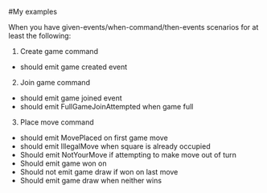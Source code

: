 #My examples

When you have given-events/when-command/then-events scenarios for at least the following:

1. Create game command
 *    should emit game created event

2. Join game command
 *    should emit game joined event
 *    should emit FullGameJoinAttempted when game full

3. Place move command
 *    should emit MovePlaced on first game move
 *    should emit IllegalMove when square is already occupied
 *    Should emit NotYourMove if attempting to make move out of turn
 *    Should emit game won on <case x>
 *    Should not emit game draw if won on last move
 *    Should emit game draw when neither wins <case x>